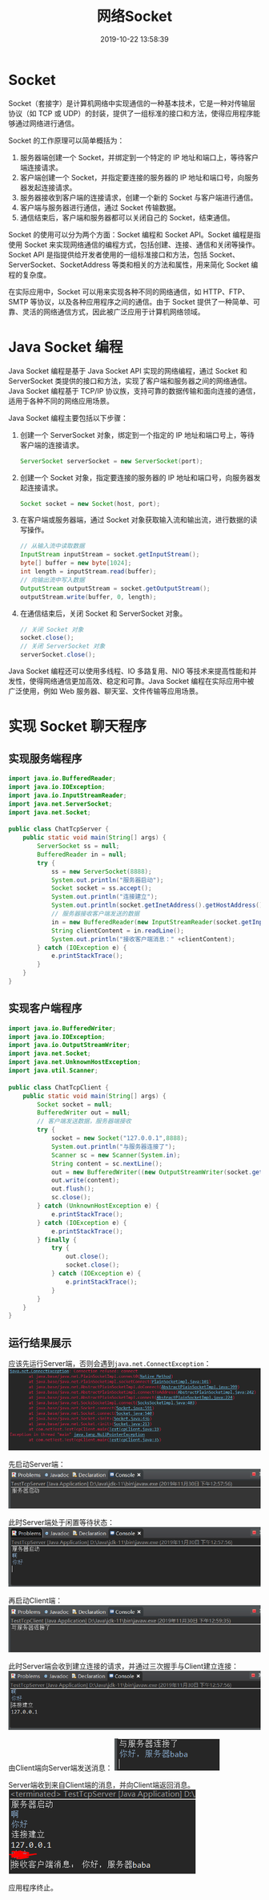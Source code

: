 ﻿---
title: 网络Socket
date: 2019-10-22 13:58:39
summary: 本文介绍Socket的基本概念，分享一则基于Socket的C-S网络聊天程序。
tags:
- 程序设计
categories:
- 程序设计
---

# Socket

Socket（套接字）是计算机网络中实现通信的一种基本技术，它是一种对传输层协议（如 TCP 或 UDP）的封装，提供了一组标准的接口和方法，使得应用程序能够通过网络进行通信。

Socket 的工作原理可以简单概括为：
1. 服务器端创建一个 Socket，并绑定到一个特定的 IP 地址和端口上，等待客户端连接请求。
2. 客户端创建一个 Socket，并指定要连接的服务器的 IP 地址和端口号，向服务器发起连接请求。
3. 服务器接收到客户端的连接请求，创建一个新的 Socket 与客户端进行通信。
4. 客户端与服务器进行通信，通过 Socket 传输数据。
5. 通信结束后，客户端和服务器都可以关闭自己的 Socket，结束通信。

Socket 的使用可以分为两个方面：Socket 编程和 Socket API。Socket 编程是指使用 Socket 来实现网络通信的编程方式，包括创建、连接、通信和关闭等操作。Socket API 是指提供给开发者使用的一组标准接口和方法，包括 Socket、ServerSocket、SocketAddress 等类和相关的方法和属性，用来简化 Socket 编程的复杂度。

在实际应用中，Socket 可以用来实现各种不同的网络通信，如 HTTP、FTP、SMTP 等协议，以及各种应用程序之间的通信。由于 Socket 提供了一种简单、可靠、灵活的网络通信方式，因此被广泛应用于计算机网络领域。

# Java Socket 编程

Java Socket 编程是基于 Java Socket API 实现的网络编程，通过 Socket 和 ServerSocket 类提供的接口和方法，实现了客户端和服务器之间的网络通信。Java Socket 编程基于 TCP/IP 协议族，支持可靠的数据传输和面向连接的通信，适用于各种不同的网络应用场景。

Java Socket 编程主要包括以下步骤：
1. 创建一个 ServerSocket 对象，绑定到一个指定的 IP 地址和端口号上，等待客户端的连接请求。
    ```java
    ServerSocket serverSocket = new ServerSocket(port);
    ```
2. 创建一个 Socket 对象，指定要连接的服务器的 IP 地址和端口号，向服务器发起连接请求。
    ```java
    Socket socket = new Socket(host, port);
    ```
3. 在客户端或服务器端，通过 Socket 对象获取输入流和输出流，进行数据的读写操作。
    ```java
    // 从输入流中读取数据
    InputStream inputStream = socket.getInputStream();
    byte[] buffer = new byte[1024];
    int length = inputStream.read(buffer);
    // 向输出流中写入数据
    OutputStream outputStream = socket.getOutputStream();
    outputStream.write(buffer, 0, length);
    ```
4. 在通信结束后，关闭 Socket 和 ServerSocket 对象。
    ```java
    // 关闭 Socket 对象
    socket.close();
    // 关闭 ServerSocket 对象
    serverSocket.close();
    ```

Java Socket 编程还可以使用多线程、IO 多路复用、NIO 等技术来提高性能和并发性，使得网络通信更加高效、稳定和可靠。Java Socket 编程在实际应用中被广泛使用，例如 Web 服务器、聊天室、文件传输等应用场景。

# 实现 Socket 聊天程序

## 实现服务端程序

```java
import java.io.BufferedReader;
import java.io.IOException;
import java.io.InputStreamReader;
import java.net.ServerSocket;
import java.net.Socket;

public class ChatTcpServer {
    public static void main(String[] args) {
        ServerSocket ss = null;
        BufferedReader in = null;
        try {
            ss = new ServerSocket(8888);
            System.out.println("服务器启动");
            Socket socket = ss.accept();
            System.out.println("连接建立");
            System.out.println(socket.getInetAddress().getHostAddress());
            // 服务器接收客户端发送的数据
            in = new BufferedReader(new InputStreamReader(socket.getInputStream()));
            String clientContent = in.readLine();
            System.out.println("接收客户端消息：" +clientContent);
        } catch (IOException e) {
            e.printStackTrace();
        }
    }
}
```

## 实现客户端程序

```java
import java.io.BufferedWriter;
import java.io.IOException;
import java.io.OutputStreamWriter;
import java.net.Socket;
import java.net.UnknownHostException;
import java.util.Scanner;

public class ChatTcpClient {
    public static void main(String[] args) {
        Socket socket = null;
        BufferedWriter out = null;
        // 客户端发送数据，服务器端接收
        try {
            socket = new Socket("127.0.0.1",8888);
            System.out.println("与服务器连接了");
            Scanner sc = new Scanner(System.in);
            String content = sc.nextLine();
            out = new BufferedWriter((new OutputStreamWriter(socket.getOutputStream())));
            out.write(content);
            out.flush();
            sc.close();
        } catch (UnknownHostException e) {
            e.printStackTrace();
        } catch (IOException e) {
            e.printStackTrace();
        } finally {
            try {
                out.close();
                socket.close();
            } catch (IOException e) {
                e.printStackTrace();
            }
        }
    }
}
```

## 运行结果展示

应该先运行Server端，否则会遇到`java.net.ConnectException`：
![](../../../images/软件工程/程序设计/网络Socket/1.png)

先启动Server端：
![](../../../images/软件工程/程序设计/网络Socket/2.png)

此时Server端处于闲置等待状态：
![](../../../images/软件工程/程序设计/网络Socket/3.png)

再启动Client端：
![](../../../images/软件工程/程序设计/网络Socket/4.png)

此时Server端会收到建立连接的请求，并通过三次握手与Client建立连接：
![](../../../images/软件工程/程序设计/网络Socket/5.png)

由Client端向Server端发送消息：
![](../../../images/软件工程/程序设计/网络Socket/6.png)

Server端收到来自Client端的消息，并向Client端返回消息。
![](../../../images/软件工程/程序设计/网络Socket/7.png)

应用程序终止。
